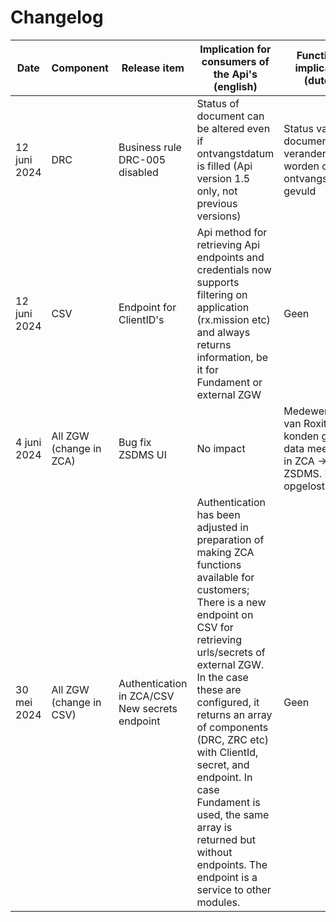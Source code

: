 # Changelog

| Date        | Component                  | Release item                          | Implication for consumers of the Api's (english)                                                                                                                                                                                                                                        | Functional implication (dutch) |
|-----------------|----------------------------|---------------------------------------|------------------------------------------------------------------------------------------------------------------------------------------------------------------------------------------------------------------------------------------------------------------------------------------|---------------------------------------------------------------------------------------------------------------------------------|
| 12 juni 2024 | DRC | Business rule DRC-005 disabled | Status of document can be altered even if ontvangstdatum is filled (Api version 1.5 only, not previous versions)| Status van het document kan veranderd worden ook al is ontvangstdatum gevuld
| 12 juni 2024 | CSV | Endpoint for ClientID's | Api method for retrieving Api endpoints and credentials now supports filtering on application (rx.mission etc) and always returns information, be it for Fundament or external ZGW | Geen
| 4 juni 2024 | All ZGW (change in ZCA) | Bug fix ZSDMS UI | No impact | Medewerkers van Roxit konden  geen data meer zien in ZCA -> ZSDMS. Dit is opgelost
| 30 mei 2024 | All ZGW (change in CSV)   | Authentication in ZCA/CSV New secrets endpoint | Authentication has been adjusted in preparation of making ZCA functions available for customers; There is a new endpoint on CSV for retrieving urls/secrets of external ZGW. In the case these are configured, it returns an array of components (DRC, ZRC etc) with ClientId, secret, and endpoint. In case Fundament is used, the same array is returned but without endpoints. The endpoint is a service to other modules. | Geen                      |


